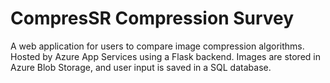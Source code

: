 # CompresSR Compression Survey
A web application for users to compare image compression algorithms. Hosted by Azure App Services using a Flask backend. Images are stored in Azure Blob Storage, and user input is saved in a SQL database. 
